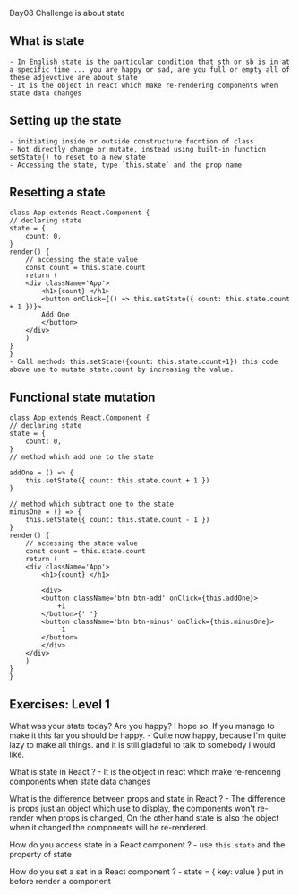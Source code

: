 Day08 Challenge is about state

## What is state

    - In English state is the particular condition that sth or sb is in at a specific time ... you are happy or sad, are you full or empty all of these adjevctive are about state
    - It is the object in react which make re-rendering components when state data changes

## Setting up the state

    - initiating inside or outside constructure fucntion of class
    - Not directly change or mutate, instead using built-in function setState() to reset to a new state
    - Accessing the state, type `this.state` and the prop name

## Resetting a state
    class App extends React.Component {
    // declaring state
    state = {
        count: 0,
    }
    render() {
        // accessing the state value
        const count = this.state.count
        return (
        <div className='App'>
            <h1>{count} </h1>
            <button onClick={() => this.setState({ count: this.state.count + 1 })}>
            Add One
            </button>
        </div>
        )
    }
    }
    - Call methods this.setState({count: this.state.count+1}) this code above use to mutate state.count by increasing the value.
## Functional state mutation
    class App extends React.Component {
    // declaring state
    state = {
        count: 0,
    }
    // method which add one to the state

    addOne = () => {
        this.setState({ count: this.state.count + 1 })
    }

    // method which subtract one to the state
    minusOne = () => {
        this.setState({ count: this.state.count - 1 })
    }
    render() {
        // accessing the state value
        const count = this.state.count
        return (
        <div className='App'>
            <h1>{count} </h1>

            <div>
            <button className='btn btn-add' onClick={this.addOne}>
                +1
            </button>{' '}
            <button className='btn btn-minus' onClick={this.minusOne}>
                -1
            </button>
            </div>
        </div>
        )
    }
    }

## Exercises: Level 1

What was your state today? Are you happy? I hope so. If you manage to make it this far you should be happy.
    - Quite now happy, because I'm quite lazy to make all things. and it is still gladeful to talk to somebody I would like.

What is state in React ?
    - It is the object in react which make re-rendering components when state data changes

What is the difference between props and state in React ?
    - The difference is props just an object which use to display, the components won't re-render when props is changed, On the other hand state is also the object when it changed the components will be re-rendered.

How do you access state in a React component ?
    - use `this.state` and the property of state

How do you set a set in a React component ?
    - state = {
        key: value
    }
    put in before render a component
